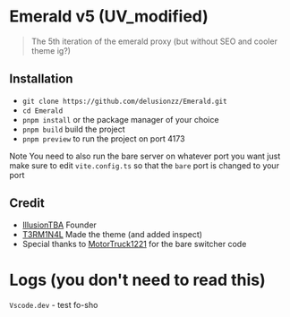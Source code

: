 # Emerald v5 (UV_modified)

> The 5th iteration of the emerald proxy (but without SEO and cooler theme ig?) 

## Installation

- `git clone https://github.com/delusionzz/Emerald.git`
- `cd Emerald`
- `pnpm install` or the package manager of your choice
- `pnpm build` build the project
- `pnpm preview` to run the project on port 4173

Note You need to also run the bare server on whatever port you want just make sure to edit `vite.config.ts` so that the `bare` port is changed to your port

## Credit

- [IllusionTBA](https://github.com/illusionTBA) Founder
- [T3RM1N4L](https://github.com/t3m1n4l) Made the theme (and added inspect)
- Special thanks to [MotorTruck1221](https://github.com/MotorTruck1221) for the bare switcher code

# Logs (you don't need to read this)
`Vscode.dev` - test fo-sho